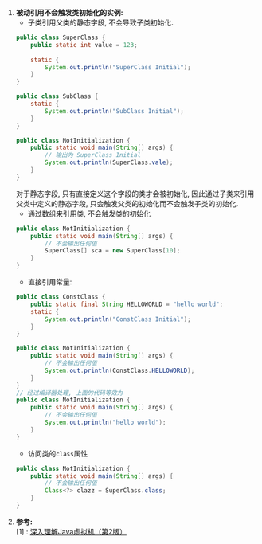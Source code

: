 1. **被动引用不会触发类初始化的实例:**  
   * 子类引用父类的静态字段, 不会导致子类初始化.
    ```Java
    public class SuperClass {
        public static int value = 123;
        
        static {
            System.out.println("SuperClass Initial");
        }
    }

    public class SubClass {
        static {
            System.out.println("SubClass Initial");
        }
    }

    public class NotInitialization {
        public static void main(String[] args) {
            // 输出为 SuperClass Initial
            System.out.println(SuperClass.vale);
        }
    }
    ```
    对于静态字段, 只有直接定义这个字段的类才会被初始化, 因此通过子类来引用父类中定义的静态字段, 只会触发父类的初始化而不会触发子类的初始化.
    * 通过数组来引用类, 不会触发类的初始化
    ```Java
    public class NotInitialization {
        public static void main(String[] args) {
            // 不会输出任何值
            SuperClass[] sca = new SuperClass[10];
        }
    }

    ```
    * 直接引用常量:
    ```Java
    public class ConstClass {
        public static final String HELLOWORLD = "hello world";
        static {
            System.out.println("ConstClass Initial");
        }
    }

    public class NotInitialization {
        public static void main(String[] args) {
            // 不会输出任何值
            System.out.println(ConstClass.HELLOWORLD);
        }
    }
    // 经过编译器处理, 上面的代码等效为
    public class NotInitialization {
        public static void main(String[] args) {
            // 不会输出任何值
            System.out.println("hello world");
        }
    }
    ```
    * 访问类的`class`属性
    ```Java
    public class NotInitialization {
        public static void main(String[] args) {
            // 不会输出任何值
            Class<?> clazz = SuperClass.class;
        }
    }
    ```
2. **参考:**  
[1] : [深入理解Java虚拟机（第2版）](https://book.douban.com/subject/24722612/)   